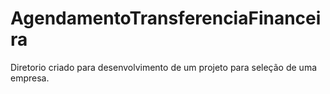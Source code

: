 
# AgendamentoTransferenciaFinanceira
Diretorio criado para desenvolvimento de um projeto para seleção de uma empresa.




